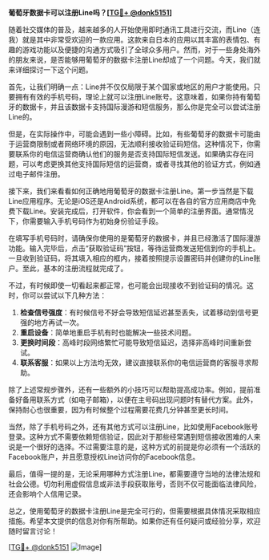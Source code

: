 **葡萄牙数据卡可以注册Line吗？[[TG💪+ @donk5151](https://t.me/s/donk5151)]**

随着社交媒体的普及，越来越多的人开始使用即时通讯工具进行交流，而Line（连我）就是其中非常受欢迎的一款应用。这款来自日本的应用以其丰富的表情包、有趣的游戏功能以及便捷的沟通方式吸引了全球众多用户。然而，对于一些身处海外的朋友来说，是否能够用葡萄牙的数据卡注册Line却成了一个问题。今天，我们就来详细探讨一下这个问题。

首先，让我们明确一点：Line并不仅仅局限于某个国家或地区的用户才能使用。只要拥有有效的手机号码，理论上就可以注册Line账号。这意味着，如果你持有葡萄牙的数据卡，并且该数据卡支持国际漫游和短信服务，那么你是完全可以尝试注册Line的。

但是，在实际操作中，可能会遇到一些小障碍。比如，有些葡萄牙的数据卡可能由于运营商限制或者网络环境的原因，无法顺利接收验证码短信。这种情况下，你需要联系你的电信运营商确认他们的服务是否支持国际短信发送。如果确实存在问题，可以考虑更换其他支持国际短信的运营商，或者寻找其他的验证方式，例如通过电子邮件注册。

接下来，我们来看看如何正确地用葡萄牙的数据卡注册Line。第一步当然是下载Line应用程序。无论是iOS还是Android系统，都可以在各自的官方应用商店中免费下载Line。安装完成后，打开软件，你会看到一个简单的注册界面。通常情况下，你需要输入手机号码作为初始身份验证手段。

在填写手机号码时，请确保你使用的是葡萄牙的数据卡，并且已经激活了国际漫游功能。输入完毕后，点击“获取验证码”按钮，等待运营商发送短信到你的手机上。一旦收到验证码，将其填入相应的框内，接着按照提示设置密码并创建你的Line账户。至此，基本的注册流程就完成了。

不过，有时候即使一切看起来都正常，也可能会出现接收不到验证码的情况。这时，你可以尝试以下几种方法：

1. **检查信号强度**：有时候信号不好会导致短信延迟甚至丢失，试着移动到信号更强的地方再试一次。
2. **重启设备**：简单地重启手机有时也能解决一些技术问题。
3. **更换时间段**：高峰时段网络繁忙可能导致短信延迟，选择非高峰时间重新尝试。
4. **联系客服**：如果以上方法均无效，建议直接联系你的电信运营商的客服寻求帮助。

除了上述常规步骤外，还有一些额外的小技巧可以帮助提高成功率。例如，提前准备好备用联系方式（如电子邮箱），以便在主号码出现问题时有替代方案。此外，保持耐心也很重要，因为有时候整个过程需要花费几分钟甚至更长时间。

当然，除了手机号码之外，还有其他方式可以注册Line，比如使用Facebook账号登录。这种方式不需要依赖短信验证，因此对于那些经常遇到短信接收困难的人来说是一个很好的选择。不过需要注意的是，这种方式的前提是你必须有一个活跃的Facebook账户，并且愿意授权Line访问你的Facebook信息。

最后，值得一提的是，无论采用哪种方式注册Line，都需要遵守当地的法律法规和社会公德。切勿利用虚假信息或非法手段获取账号，否则不仅可能面临法律风险，还会影响个人信用记录。

总之，使用葡萄牙的数据卡注册Line是完全可行的，但需要根据具体情况采取相应措施。希望本文提供的信息对你有所帮助。如果你还有任何疑问或经验分享，欢迎随时留言讨论！

[[TG💪+ @donk5151](https://t.me/s/donk5151) ![Image](https://i.postimg.cc/rwNCRYN7/Snipaste-2025-04-30-17-27-05.png)]